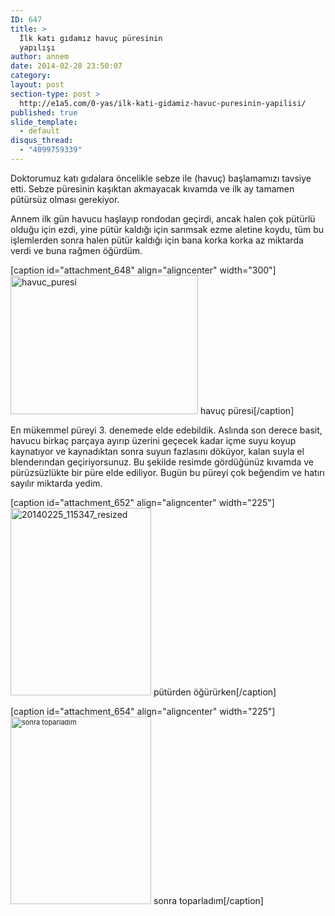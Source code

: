 ```yaml
---
ID: 647
title: >
  İlk katı gıdamız havuç püresinin
  yapılışı
author: annem
date: 2014-02-28 23:50:07
category:
layout: post
section-type: post >
  http://e1a5.com/0-yas/ilk-kati-gidamiz-havuc-puresinin-yapilisi/
published: true
slide_template:
  - default
disqus_thread:
  - "4099759339"
---
```

Doktorumuz katı gıdalara öncelikle sebze ile (havuç) başlamamızı tavsiye etti. Sebze püresinin kaşıktan akmayacak kıvamda ve ilk ay tamamen pütürsüz olması gerekiyor.

Annem ilk gün havucu haşlayıp rondodan geçirdi, ancak halen çok pütürlü olduğu için ezdi, yine pütür kaldığı için sarımsak ezme aletine koydu, tüm bu işlemlerden sonra halen pütür kaldığı için bana korka korka az miktarda verdi ve buna rağmen öğürdüm.

[caption id="attachment_648" align="aligncenter" width="300"]<a href="http://e1a5.com/wp-content/uploads/2014/02/havuc_puresi.jpg"><img class="wp-image-648 size-medium" src="http://e1a5.com/wp-content/uploads/2014/02/havuc_puresi-300x222.jpg" alt="havuc_puresi" width="300" height="222" /></a> havuç püresi[/caption]

En mükemmel püreyi 3. denemede elde edebildik. Aslında son derece basit, havucu birkaç parçaya ayırıp üzerini geçecek kadar içme suyu koyup kaynatıyor ve kaynadıktan sonra suyun fazlasını döküyor, kalan suyla el blenderından geçiriyorsunuz. Bu şekilde resimde gördüğünüz kıvamda ve pürüzsüzlükte bir püre elde ediliyor. Bugün bu püreyi çok beğendim ve hatırı sayılır miktarda yedim.

[caption id="attachment_652" align="aligncenter" width="225"]<a href="http://e1a5.com/wp-content/uploads/2014/02/20140225_115347_resized.jpg"><img class="wp-image-652 size-medium" src="http://e1a5.com/wp-content/uploads/2014/02/20140225_115347_resized-225x300.jpg" alt="20140225_115347_resized" width="225" height="300" /></a> pütürden öğürürken[/caption]

[caption id="attachment_654" align="aligncenter" width="225"]<a style="font-size: 11px;" href="http://e1a5.com/wp-content/uploads/2014/02/20140225_115344_resized.jpg"><img class="  wp-image-654 size-medium" src="http://e1a5.com/wp-content/uploads/2014/02/20140225_115344_resized-225x300.jpg" alt="sonra toparladım" width="225" height="300" /></a> sonra toparladım[/caption]
